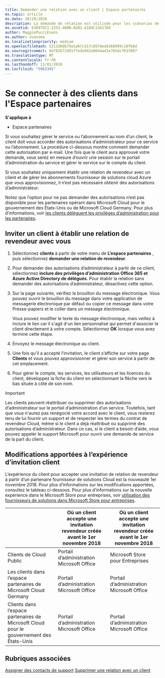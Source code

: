 ```yaml
---
title: Demander une relation avec un client | Espace partenaires
ms.topic: article
ms.date: 10/29/2018
description: La demande de relation est utilisée pour les scénarios de type Multipartenaire et Multicanal. Elle est également utile si un client supprime vos privilèges d’administration délégués et si vous devez les restaurer pour fournir des services d’approvisionnement ou de support.
ms.assetid: E3D979C1-2253-408B-82B1-4104C1341704
author: MaggiePucciEvans
ms.author: evansma
ms.localizationpriority: medium
ms.openlocfilehash: 5211d68b79a1a67cd17c8974edd360999c10fb8d
ms.sourcegitcommit: 6b781672d91f7ede942a9044a41e785dcf63f807
ms.translationtype: MT
ms.contentlocale: fr-FR
ms.lasthandoff: 11/01/2018
ms.locfileid: "5962392"
---
```

# <a name="connect-with-customers-in-partner-center"></a>Se connecter à des clients dans l'Espace partenaires

**S'applique à**

-  Espace partenaires

Si vous souhaitez gérer le service ou l’abonnement au nom d’un client, le client doit vous accorder des autorisations d’administrateur pour ce service ou l’abonnement. La procédure ci-dessous montre comment demander cette autorisation par e-mail. Une fois que le client aura approuvé votre demande, vous serez en mesure d’ouvrir une session sur le portail d’administration du service et gérer le service sur le compte du client. 

Si vous souhaitez uniquement établir une relation de revendeur avec un client et de gérer les abonnements fournisseur de solutions cloud Azure que vous approvisionnez, il n’est pas nécessaire obtenir des autorisations d’administrateur.

Notez que l’option pour ne pas demander des autorisations n’est pas disponible pour les partenaires opérant dans Microsoft Cloud pour le gouvernement des États-Unis ou de Microsoft Cloud Germany. Pour plus d’informations, voir [les clients délèguent les privilèges d’administration pour les partenaires](https://docs.microsoft.com/en-us/partner-center/customers_revoke_admin_privileges).


## <a name="invite-a-customer-to-establish-a-reseller-relationship-with-you"></a>Inviter un client à établir une relation de revendeur avec vous

1.  Sélectionnez **clients** à partir de votre menu de **L’espace partenaires** , puis sélectionnez **demander une relation de revendeur**.

2.  Pour demander des autorisations d’administrateur à partir de ce client, sélectionnez **inclure des privilèges d’administration Office 365 et Azure Active Directory de délégués**. Pour établir la relation sans demander des autorisations d’administrateur, désactivez cette option. 

3.  Sur la page suivante, vérifiez le brouillon du message électronique. Vous pouvez ouvrir le brouillon du message dans votre application de messagerie électronique par défaut ou copier ce message dans votre Presse-papiers et le coller dans un message électronique. 

    Vous pouvez modifier le texte du message électronique, mais veillez à inclure le lien car il s'agit d'un lien personnalisé qui permet d'associer le client directement à votre compte. Sélectionnez **OK** lorsque vous avez terminé cette étape.

3.  Envoyez le message électronique au client.

5.  Une fois qu'il a accepté l’invitation, le client s’affiche sur votre page **Clients** et vous pouvez approvisionner et gérer son service à partir de cet emplacement.

 
6.  Pour gérer le compte, les services, les utilisateurs et les licences du client, développez la fiche du client en sélectionnant la flèche vers le bas située à côté de son nom.


> [!IMPORTANT]  
> Les clients peuvent réattribuer ou supprimer des autorisations d’administrateur sur le portail d’administration d’un service. Toutefois, tant que vous n'aurez pas renégocié votre accord avec le client, vous resterez tenu de lui fournir un support et de respecter les termes du contrat de revendeur Cloud, même si le client a déjà réattribué ou supprimé des autorisations d’administrateur. Dans ce cas, si le client a besoin d’aide, vous pouvez appeler le support Microsoft pour ouvrir une demande de service de la part du client.

## <a name="changes-to-the-customer-invitation-experience"></a>Modifications apportées à l’expérience d’invitation client
L’expérience du client pour accepter une invitation de relation de revendeur à partir d’un partenaire fournisseur de solutions Cloud est la nouveauté 1er novembre 2018. Pour plus d’informations sur les modifications apportées, consultez le tableau ci-dessous. Pour plus d’informations sur la nouvelle expérience dans le Microsoft Store pour entreprises, voir [utilisation des fournisseurs de solutions dans Microsoft Store pour entreprises](https://docs.microsoft.com/en-us/microsoft-store/work-with-partner-microsoft-store-business).

|  | Où un client accepte une invitation revendeur créée avant le 1er novembre 2018 | Où un client accepte une invitation revendeur créée avant le 1er novembre 2018 |
|---------|---------|---------
| Clients de Cloud Public | Portail d’administration Microsoft Office | Microsoft Store pour Entreprises |
| Les clients dans l’espace partenaires de Microsoft Cloud Germany | Portail d’administration Microsoft Office | Portail d’administration Microsoft Office |
| Clients dans l’espace partenaires de Microsoft Cloud pour le gouvernement des États-Unis | Portail d’administration Microsoft Office | Portail d’administration Microsoft Office |


## <a name="related-topics"></a>Rubriques associées

[Assigner des contacts de support](assign-support-contacts.md)
[Supprimer une relation avec un client](remove-a-relationship.md)